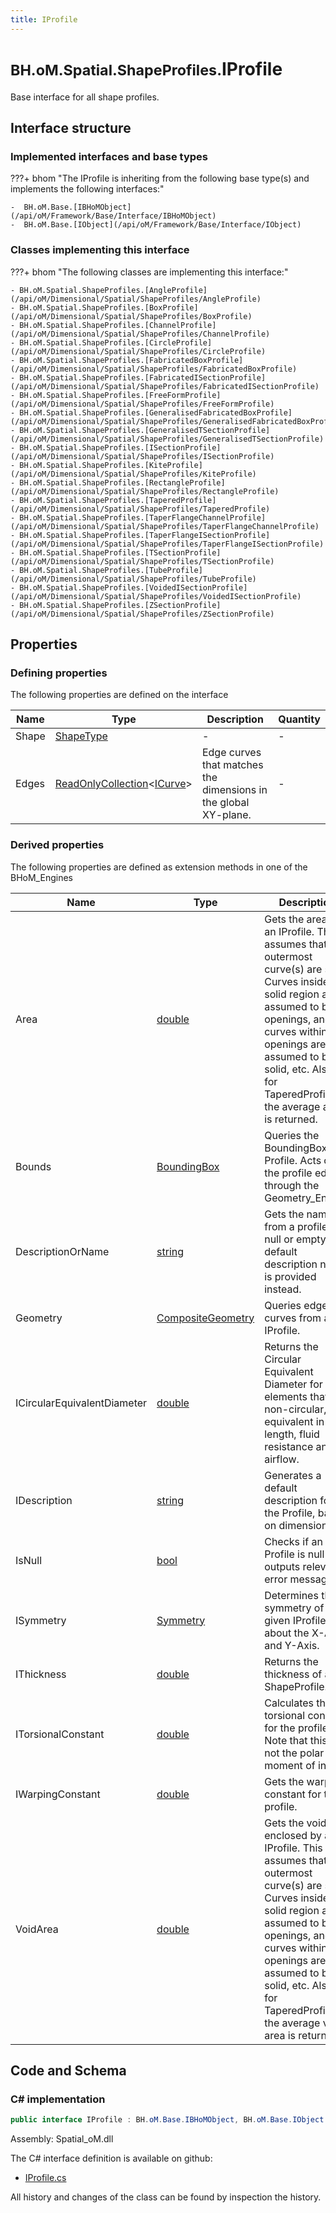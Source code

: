 ```yaml
---
title: IProfile
---
```


# <small>BH.oM.Spatial.ShapeProfiles.</small>**IProfile**

Base interface for all shape profiles.

## Interface structure

### Implemented interfaces and base types

???+ bhom "The IProfile is inheriting from the following base type(s) and implements the following interfaces:"

    -  BH.oM.Base.[IBHoMObject](/api/oM/Framework/Base/Interface/IBHoMObject)
    -  BH.oM.Base.[IObject](/api/oM/Framework/Base/Interface/IObject)


### Classes implementing this interface

???+ bhom "The following classes are implementing this interface:"

    - BH.oM.Spatial.ShapeProfiles.[AngleProfile](/api/oM/Dimensional/Spatial/ShapeProfiles/AngleProfile)
    - BH.oM.Spatial.ShapeProfiles.[BoxProfile](/api/oM/Dimensional/Spatial/ShapeProfiles/BoxProfile)
    - BH.oM.Spatial.ShapeProfiles.[ChannelProfile](/api/oM/Dimensional/Spatial/ShapeProfiles/ChannelProfile)
    - BH.oM.Spatial.ShapeProfiles.[CircleProfile](/api/oM/Dimensional/Spatial/ShapeProfiles/CircleProfile)
    - BH.oM.Spatial.ShapeProfiles.[FabricatedBoxProfile](/api/oM/Dimensional/Spatial/ShapeProfiles/FabricatedBoxProfile)
    - BH.oM.Spatial.ShapeProfiles.[FabricatedISectionProfile](/api/oM/Dimensional/Spatial/ShapeProfiles/FabricatedISectionProfile)
    - BH.oM.Spatial.ShapeProfiles.[FreeFormProfile](/api/oM/Dimensional/Spatial/ShapeProfiles/FreeFormProfile)
    - BH.oM.Spatial.ShapeProfiles.[GeneralisedFabricatedBoxProfile](/api/oM/Dimensional/Spatial/ShapeProfiles/GeneralisedFabricatedBoxProfile)
    - BH.oM.Spatial.ShapeProfiles.[GeneralisedTSectionProfile](/api/oM/Dimensional/Spatial/ShapeProfiles/GeneralisedTSectionProfile)
    - BH.oM.Spatial.ShapeProfiles.[ISectionProfile](/api/oM/Dimensional/Spatial/ShapeProfiles/ISectionProfile)
    - BH.oM.Spatial.ShapeProfiles.[KiteProfile](/api/oM/Dimensional/Spatial/ShapeProfiles/KiteProfile)
    - BH.oM.Spatial.ShapeProfiles.[RectangleProfile](/api/oM/Dimensional/Spatial/ShapeProfiles/RectangleProfile)
    - BH.oM.Spatial.ShapeProfiles.[TaperedProfile](/api/oM/Dimensional/Spatial/ShapeProfiles/TaperedProfile)
    - BH.oM.Spatial.ShapeProfiles.[TaperFlangeChannelProfile](/api/oM/Dimensional/Spatial/ShapeProfiles/TaperFlangeChannelProfile)
    - BH.oM.Spatial.ShapeProfiles.[TaperFlangeISectionProfile](/api/oM/Dimensional/Spatial/ShapeProfiles/TaperFlangeISectionProfile)
    - BH.oM.Spatial.ShapeProfiles.[TSectionProfile](/api/oM/Dimensional/Spatial/ShapeProfiles/TSectionProfile)
    - BH.oM.Spatial.ShapeProfiles.[TubeProfile](/api/oM/Dimensional/Spatial/ShapeProfiles/TubeProfile)
    - BH.oM.Spatial.ShapeProfiles.[VoidedISectionProfile](/api/oM/Dimensional/Spatial/ShapeProfiles/VoidedISectionProfile)
    - BH.oM.Spatial.ShapeProfiles.[ZSectionProfile](/api/oM/Dimensional/Spatial/ShapeProfiles/ZSectionProfile)


## Properties



### Defining properties

The following properties are defined on the interface

| Name             | Type             | Description      | Quantity         |
|------------------|------------------|------------------|------------------|
| Shape | [ShapeType](/api/oM/Dimensional/Spatial/ShapeProfiles/Enums/ShapeType) | - | - |
| Edges | [ReadOnlyCollection](https://learn.microsoft.com/en-us/dotnet/api/System.Collections.ObjectModel.ReadOnlyCollection-1?view=netstandard-2.0)&lt;[ICurve](/api/oM/Dimensional/Geometry/Curve/ICurve)&gt; | Edge curves that matches the dimensions in the global XY-plane. | - |


### Derived properties

The following properties are defined as extension methods in one of the BHoM_Engines

| Name             | Type             | Description      | Quantity         | Engine           |
|------------------|------------------|------------------|------------------|------------------|
| Area | [double](https://learn.microsoft.com/en-us/dotnet/api/System.Double?view=netstandard-2.0) | Gets the area of an IProfile. This assumes that the outermost curve(s) are solid. Curves inside a solid region are assumed to be openings, and curves within openings are assumed to be solid, etc. Also, for TaperedProfiles, the average area is returned. | [Area](/api/oM/Dimensional/Quantities/Attributes/Area) [m²] | Spatial_Engine |
| Bounds | [BoundingBox](/api/oM/Dimensional/Geometry/Misc/BoundingBox) | Queries the BoundingBox of a Profile. Acts on the profile edges through the Geometry_Engine. | - | Spatial_Engine |
| DescriptionOrName | [string](https://learn.microsoft.com/en-us/dotnet/api/System.String?view=netstandard-2.0) | Gets the name from a profile. If null or empty, a default description name is provided instead. | - | Structure_Engine |
| Geometry | [CompositeGeometry](/api/oM/Dimensional/Geometry/Misc/CompositeGeometry) | Queries edge curves from an IProfile. | - | Spatial_Engine |
| ICircularEquivalentDiameter | [double](https://learn.microsoft.com/en-us/dotnet/api/System.Double?view=netstandard-2.0) | Returns the Circular Equivalent Diameter for elements that are non-circular, equivalent in length, fluid resistance and airflow. | - | MEP_Engine |
| IDescription | [string](https://learn.microsoft.com/en-us/dotnet/api/System.String?view=netstandard-2.0) | Generates a default description for the Profile, based on dimensions. | - | Structure_Engine |
| IsNull | [bool](https://learn.microsoft.com/en-us/dotnet/api/System.Boolean?view=netstandard-2.0) | Checks if an Profile is null and outputs relevant error message. | - | Spatial_Engine |
| ISymmetry | [Symmetry](/api/oM/Dimensional/Spatial/ShapeProfiles/Enums/Symmetry) | Determines the symmetry of the given IProfile about the X-Axis and Y-Axis. | - | Spatial_Engine |
| IThickness | [double](https://learn.microsoft.com/en-us/dotnet/api/System.Double?view=netstandard-2.0) | Returns the thickness of a ShapeProfile. | [Length](/api/oM/Dimensional/Quantities/Attributes/Length) [m] | Spatial_Engine |
| ITorsionalConstant | [double](https://learn.microsoft.com/en-us/dotnet/api/System.Double?view=netstandard-2.0) | Calculates the torsional constant for the profile. Note that this is not the polar moment of inertia. | [TorsionConstant](/api/oM/Dimensional/Quantities/Attributes/TorsionConstant) [m⁴] | Structure_Engine |
| IWarpingConstant | [double](https://learn.microsoft.com/en-us/dotnet/api/System.Double?view=netstandard-2.0) | Gets the warping constant for the profile. | [WarpingConstant](/api/oM/Dimensional/Quantities/Attributes/WarpingConstant) [m⁶] | Structure_Engine |
| VoidArea | [double](https://learn.microsoft.com/en-us/dotnet/api/System.Double?view=netstandard-2.0) | Gets the void area enclosed by an IProfile. This assumes that the outermost curve(s) are solid. Curves inside a solid region are assumed to be openings, and curves within openings are assumed to be solid, etc. Also, for TaperedProfiles, the average void area is returned. | [Area](/api/oM/Dimensional/Quantities/Attributes/Area) [m²] | Spatial_Engine |


## Code and Schema

### C# implementation

``` C# title="C#"
public interface IProfile : BH.oM.Base.IBHoMObject, BH.oM.Base.IObject
```

Assembly: Spatial_oM.dll

The C# interface definition is available on github:

- [IProfile.cs](https://github.com/BHoM/BHoM/blob/develop/Spatial_oM/ShapeProfiles\IProfile.cs)

All history and changes of the class can be found by inspection the history.
